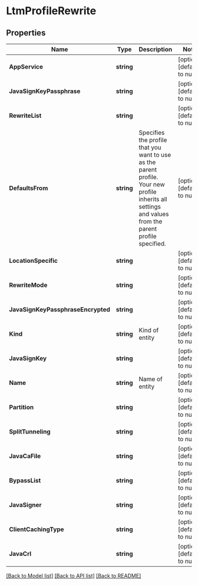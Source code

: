 # LtmProfileRewrite

## Properties
Name | Type | Description | Notes
------------ | ------------- | ------------- | -------------
**AppService** | **string** |  | [optional] [default to null]
**JavaSignKeyPassphrase** | **string** |  | [optional] [default to null]
**RewriteList** | **string** |  | [optional] [default to null]
**DefaultsFrom** | **string** | Specifies the profile that you want to use as the parent profile. Your new profile inherits all settings and values from the parent profile specified. | [optional] [default to null]
**LocationSpecific** | **string** |  | [optional] [default to null]
**RewriteMode** | **string** |  | [optional] [default to null]
**JavaSignKeyPassphraseEncrypted** | **string** |  | [optional] [default to null]
**Kind** | **string** | Kind of entity | [optional] [default to null]
**JavaSignKey** | **string** |  | [optional] [default to null]
**Name** | **string** | Name of entity | [optional] [default to null]
**Partition** | **string** |  | [optional] [default to null]
**SplitTunneling** | **string** |  | [optional] [default to null]
**JavaCaFile** | **string** |  | [optional] [default to null]
**BypassList** | **string** |  | [optional] [default to null]
**JavaSigner** | **string** |  | [optional] [default to null]
**ClientCachingType** | **string** |  | [optional] [default to null]
**JavaCrl** | **string** |  | [optional] [default to null]

[[Back to Model list]](../README.md#documentation-for-models) [[Back to API list]](../README.md#documentation-for-api-endpoints) [[Back to README]](../README.md)


